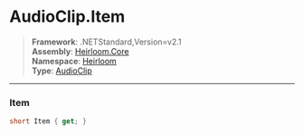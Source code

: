 # AudioClip.Item

> **Framework**: .NETStandard,Version=v2.1  
> **Assembly**: [Heirloom.Core][0]  
> **Namespace**: [Heirloom][0]  
> **Type**: [AudioClip][1]

--------------------------------------------------------------------------------

### Item

```cs
short Item { get; }
```

[0]: ../Heirloom.Core.md
[1]: Heirloom.AudioClip.md
